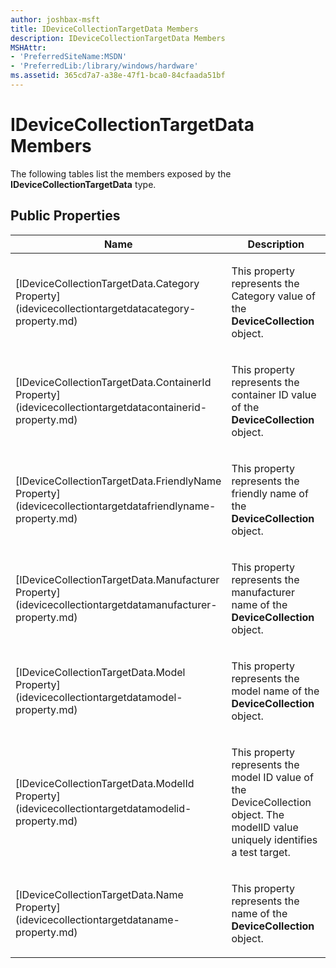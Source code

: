 ```yaml
---
author: joshbax-msft
title: IDeviceCollectionTargetData Members
description: IDeviceCollectionTargetData Members
MSHAttr:
- 'PreferredSiteName:MSDN'
- 'PreferredLib:/library/windows/hardware'
ms.assetid: 365cd7a7-a38e-47f1-bca0-84cfaada51bf
---
```


# IDeviceCollectionTargetData Members


The following tables list the members exposed by the **IDeviceCollectionTargetData** type.

## Public Properties


<table>
<colgroup>
<col width="50%" />
<col width="50%" />
</colgroup>
<thead>
<tr class="header">
<th>Name</th>
<th>Description</th>
</tr>
</thead>
<tbody>
<tr class="odd">
<td><p>[IDeviceCollectionTargetData.Category Property](idevicecollectiontargetdatacategory-property.md)</p></td>
<td><p>This property represents the Category value of the <strong>DeviceCollection</strong> object.</p></td>
</tr>
<tr class="even">
<td><p>[IDeviceCollectionTargetData.ContainerId Property](idevicecollectiontargetdatacontainerid-property.md)</p></td>
<td><p>This property represents the container ID value of the <strong>DeviceCollection</strong> object.</p></td>
</tr>
<tr class="odd">
<td><p>[IDeviceCollectionTargetData.FriendlyName Property](idevicecollectiontargetdatafriendlyname-property.md)</p></td>
<td><p>This property represents the friendly name of the <strong>DeviceCollection</strong> object.</p></td>
</tr>
<tr class="even">
<td><p>[IDeviceCollectionTargetData.Manufacturer Property](idevicecollectiontargetdatamanufacturer-property.md)</p></td>
<td><p>This property represents the manufacturer name of the <strong>DeviceCollection</strong> object.</p></td>
</tr>
<tr class="odd">
<td><p>[IDeviceCollectionTargetData.Model Property](idevicecollectiontargetdatamodel-property.md)</p></td>
<td><p>This property represents the model name of the <strong>DeviceCollection</strong> object.</p></td>
</tr>
<tr class="even">
<td><p>[IDeviceCollectionTargetData.ModelId Property](idevicecollectiontargetdatamodelid-property.md)</p></td>
<td><p>This property represents the model ID value of the DeviceCollection object. The modelID value uniquely identifies a test target.</p></td>
</tr>
<tr class="odd">
<td><p>[IDeviceCollectionTargetData.Name Property](idevicecollectiontargetdataname-property.md)</p></td>
<td><p>This property represents the name of the <strong>DeviceCollection</strong> object.</p></td>
</tr>
</tbody>
</table>

 

 

 






